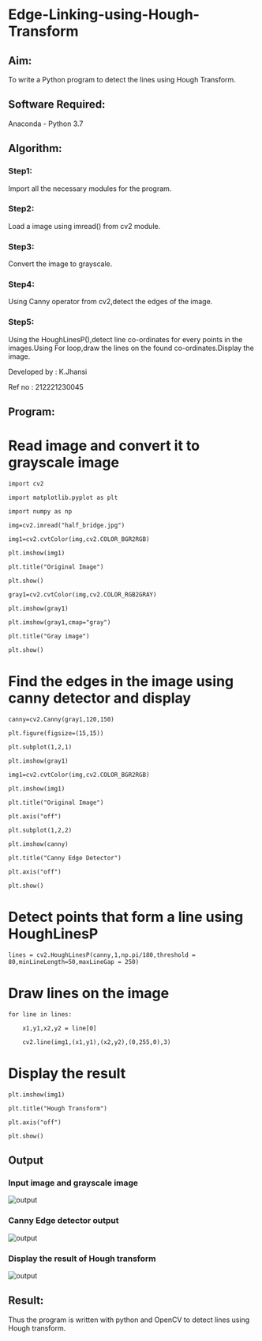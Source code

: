 # Edge-Linking-using-Hough-Transform
## Aim:
To write a Python program to detect the lines using Hough Transform.

## Software Required:
Anaconda - Python 3.7

## Algorithm:
### Step1:
Import all the necessary modules for the program.

### Step2:
Load a image using imread() from cv2 module.

### Step3:
Convert the image to grayscale.

### Step4:
Using Canny operator from cv2,detect the edges of the image.

### Step5:
Using the HoughLinesP(),detect line co-ordinates for every points in the images.Using For loop,draw the lines on the found co-ordinates.Display the image.

Developed by : K.Jhansi

Ref no : 212221230045
## Program:

# Read image and convert it to grayscale image
```
import cv2

import matplotlib.pyplot as plt

import numpy as np

img=cv2.imread("half_bridge.jpg")

img1=cv2.cvtColor(img,cv2.COLOR_BGR2RGB)

plt.imshow(img1)

plt.title("Original Image")

plt.show()

gray1=cv2.cvtColor(img,cv2.COLOR_RGB2GRAY)

plt.imshow(gray1)

plt.imshow(gray1,cmap="gray")

plt.title("Gray image")

plt.show()
```

# Find the edges in the image using canny detector and display
```
canny=cv2.Canny(gray1,120,150)

plt.figure(figsize=(15,15))

plt.subplot(1,2,1)

plt.imshow(gray1)

img1=cv2.cvtColor(img,cv2.COLOR_BGR2RGB)

plt.imshow(img1)

plt.title("Original Image")

plt.axis("off")

plt.subplot(1,2,2)

plt.imshow(canny)

plt.title("Canny Edge Detector")

plt.axis("off")

plt.show()
```


# Detect points that form a line using HoughLinesP
```
lines = cv2.HoughLinesP(canny,1,np.pi/180,threshold = 80,minLineLength=50,maxLineGap = 250) 

```
# Draw lines on the image
```
for line in lines:

    x1,y1,x2,y2 = line[0]
    
    cv2.line(img1,(x1,y1),(x2,y2),(0,255,0),3)

```
# Display the result
```
plt.imshow(img1)

plt.title("Hough Transform")

plt.axis("off")

plt.show()
```
## Output

### Input image and grayscale image
![output](https://github.com/jhansi21005096/Edge-Linking-using-Hough-Transform/blob/main/output1.png)

### Canny Edge detector output
![output](https://github.com/jhansi21005096/Edge-Linking-using-Hough-Transform/blob/main/output2.png)

### Display the result of Hough transform
![output](https://github.com/jhansi21005096/Edge-Linking-using-Hough-Transform/blob/main/output3.png)

## Result:
Thus the program is written with python and OpenCV to detect lines using Hough transform. 

